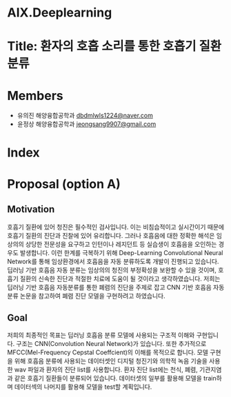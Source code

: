 # AIX.Deeplearning
# Title: 환자의 호흡 소리를 통한 호흡기 질환 분류
# Members
 - 유의진 해양융합공학과 dbdmlwls1224@naver.com
 - 윤정상 해양융합공학과 jeongsang9907@gmail.com
# Index
# Proposal (option A)
## Motivation
호흡기 질환에 있어 청진은 필수적인 검사입니다. 이는 비침습적이고 실시간이기 때문에 호흡기 질환의 진단과 진찰에 있어 유리합니다. 그러나 호흡음에 대한 정확한 해석은 임상의의 상당한 전문성을 요구하고 인턴이나 레지던트 등 실습생이 호흡음을 오인하는 경우도 발생합니다. 이런 한계를 극복하기 위해  Deep-Learning Convolutional Neural Network를 통해 임상환경에서 호흡음을 자동 분류하도록 개발이 진행되고 있습니다. 딥러닝 기반 호흡음 자동 분류는 임상의의 청진의 부정확성을 보완할 수 있을 것이며, 호흡기 질환의 신속한 진단과 적절한 치료에 도움이 될 것이라고 생각하였습니다. 저희는 딥러닝 기반 호흡음 자동분류를 통한 폐렴의 진단을 주제로 잡고 CNN 기반 호흡음 자동 분류 논문을 참고하여 폐렴 진단 모델을 구현하려고 하였습니다.
## Goal
저희의 최종적인 목표는 딥러닝 호흡음 분류 모델에 사용되는 구조적 이해와 구현입니다. 구조는 CNN(Convolution Neural Network)가 있습니다. 또한 추가적으로 MFCC(Mel-Frequency Cepstal Coeffcient)의 이해를 목적으로 합니다. 모델 구현을 위해 호흡음 분류에 사용되는 데이터셋인 디지털 청진기와 의학적 녹음 기술을 사용한 wav 파일과 환자의 진단 list를 사용합니다. 환자 진단 list에는 천식, 폐렴, 기관지염과 같은 호흡기 질환들이 분류되어 있습니다. 데이터셋의 일부를 활용해 모델을 train하며 데이터섹의 나머지를 활용해 모델을 test할 계획입니다.
